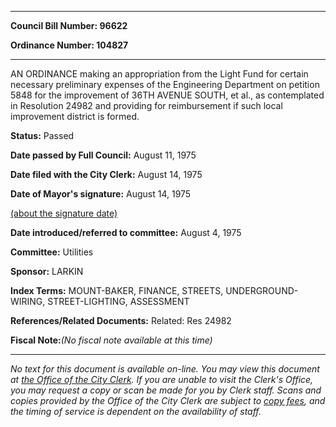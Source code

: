 

********

**Council Bill Number: 96622**
   
**Ordinance Number: 104827**
********

 AN ORDINANCE making an appropriation from the Light Fund for certain necessary preliminary expenses of the Engineering Department on petition 5848 for the improvement of 36TH AVENUE SOUTH, et al., as contemplated in Resolution 24982 and providing for reimbursement if such local improvement district is formed.

**Status:** Passed
   
**Date passed by Full Council:** August 11, 1975
   
**Date filed with the City Clerk:** August 14, 1975
   
**Date of Mayor's signature:** August 14, 1975
   
[(about the signature date)](/~public/approvaldate.htm)
   
   
   
**Date introduced/referred to committee:** August 4, 1975
   
**Committee:** Utilities
   
**Sponsor:** LARKIN
   
   
**Index Terms:** MOUNT-BAKER, FINANCE, STREETS, UNDERGROUND-WIRING, STREET-LIGHTING, ASSESSMENT

**References/Related Documents:** Related: Res 24982

**Fiscal Note:**_(No fiscal note available at this time)_
********

_No text for this document is available on-line. You may view this document at [the Office of the City Clerk](http://www.seattle.gov/leg/clerk/contactUs.htm). If you are unable to visit the Clerk's Office, you may request a copy or scan be made for you by Clerk staff. Scans and copies provided by the Office of the City Clerk are subject to [copy fees](http://clerk.seattle.gov/~public/clerkfees.htm), and the timing of service is dependent on the availability of staff._

